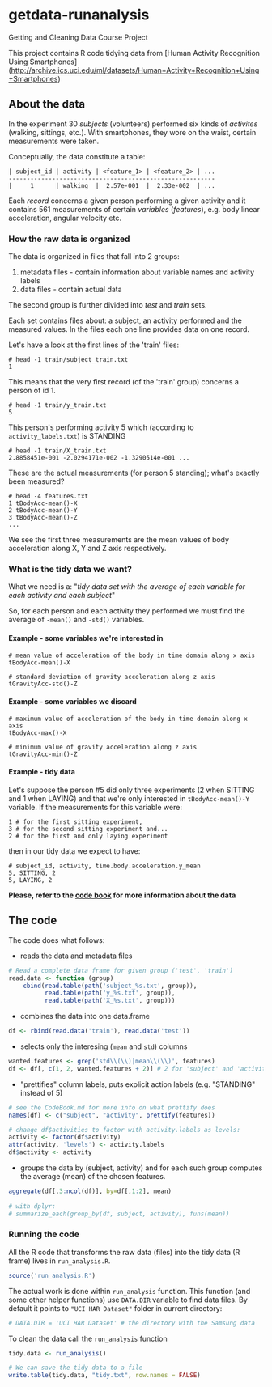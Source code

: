# getdata-runanalysis
Getting and Cleaning Data Course Project

This project contains R code tidying data from [Human Activity Recognition Using Smartphones]
(http://archive.ics.uci.edu/ml/datasets/Human+Activity+Recognition+Using+Smartphones)

About the data
--------------

In the experiment 30 _subjects_ (volunteers) performed six kinds of _activites_
(walking, sittings, etc.). With smartphones, they wore on the waist, certain
measurements were taken.

Conceptually, the data constitute a table:

    | subject_id | activity | <feature_1> | <feature_2> | ... 
    ---------------------------------------------------------
    |     1      | walking  |  2.57e-001  |  2.33e-002  | ...

Each _record_ concerns a given person performing a given activity and
it contains 561 measurements of certain _variables_ (_features_), e.g.
body linear acceleration, angular velocity etc.

### How the raw data is organized

The data is organized in files that fall into 2 groups:

1. metadata files - contain information about variable names and activity labels
2. data files - contain actual data

The second group is further divided into _test_ and _train_ sets.

Each set contains files about: a subject, an activity performed and the measured values.
In the files each one line provides data on one record.

Let's have a look at the first lines of the 'train' files:

    # head -1 train/subject_train.txt
    1

This means that the very first record (of the 'train' group) concerns
a person of id 1.

    # head -1 train/y_train.txt
    5

This person's performing activity 5 which (according to `activity_labels.txt`)
is STANDING

    # head -1 train/X_train.txt
    2.8858451e-001 -2.0294171e-002 -1.3290514e-001 ...

These are the actual measurements (for person 5 standing); what's exactly been
measured?

    # head -4 features.txt
    1 tBodyAcc-mean()-X
    2 tBodyAcc-mean()-Y
    3 tBodyAcc-mean()-Z
    ...

We see the first three measurements are the mean values of body acceleration along
X, Y and Z axis respectively.

### What is the tidy data we want?

What we need is a:
<quote>
"_tidy data set with the average of each variable for each activity and each subject_"
</quote>

So, for each person and each activity they performed we must find the average
of `-mean()` and `-std()` variables.

#### Example - some variables we're interested in

    # mean value of acceleration of the body in time domain along x axis
    tBodyAcc-mean()-X
    
    # standard deviation of gravity acceleration along z axis
    tGravityAcc-std()-Z


#### Example - some variables we discard

    # maximum value of acceleration of the body in time domain along x axis
    tBodyAcc-max()-X
    
    # minimum value of gravity acceleration along z axis
    tGravityAcc-min()-Z


#### Example - tidy data
Let's suppose the person #5 did only three experiments (2 when SITTING
and 1 when LAYING) and that we're only interested in `tBodyAcc-mean()-Y` variable.
If the measurements for this variable were:

    1 # for the first sitting experiment,
    3 # for the second sitting experiment and...
    2 # for the first and only laying experiment

then in our tidy data we expect to have:

    # subject_id, activity, time.body.acceleration.y_mean
    5, SITTING, 2
    5, LAYING, 2

**Please, refer to the [code book](CodeBook.md) for more information about the data**


The code
--------

The code does what follows:

- reads the data and metadata files
```R
# Read a complete data frame for given group ('test', 'train')
read.data <- function (group)
    cbind(read.table(path('subject_%s.txt', group)),
          read.table(path('y_%s.txt', group)),
          read.table(path('X_%s.txt', group)))
```
- combines the data into one data.frame
```R
df <- rbind(read.data('train'), read.data('test'))
```
- selects only the interesing (`mean` and `std`) columns
```R
wanted.features <- grep('std\\(\\)|mean\\(\\)', features)
df <- df[, c(1, 2, wanted.features + 2)] # 2 for 'subject' and 'activity'
```
- "prettifies" column labels, puts explicit action labels (e.g. "STANDING" instead of 5)
```R
# see the CodeBook.md for more info on what prettify does
names(df) <- c("subject", "activity", prettify(features))

# change df$activities to factor with activity.labels as levels:
activity <- factor(df$activity)
attr(activity, 'levels') <- activity.labels
df$activity <- activity 
```
- groups the data by (subject, activity) and for each such group computes the average (mean)
  of the chosen features.
```R
aggregate(df[,3:ncol(df)], by=df[,1:2], mean)
    
# with dplyr:
# summarize_each(group_by(df, subject, activity), funs(mean))
```

### Running the code

All the R code that transforms the raw data (files) into the tidy data (R frame)
lives in `run_analysis.R`.

```R
source('run_analysis.R')
```

The actual work is done within `run_analysis` function.
This function (and some other helper functions) use `DATA.DIR` variable
to find data files.
By default it points to `"UCI HAR Dataset"` folder in current directory:

```R
# DATA.DIR = 'UCI HAR Dataset' # the directory with the Samsung data
```

To clean the data call the `run_analysis` function

```R
tidy.data <- run_analysis()

# We can save the tidy data to a file
write.table(tidy.data, "tidy.txt", row.names = FALSE)
```
